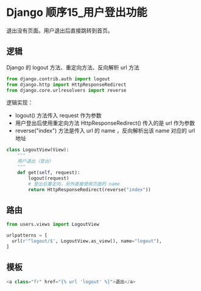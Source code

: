 # Django 顺序15_用户登出功能

退出没有页面。用户退出后直接跳转到首页。



## 逻辑

Django 的 logout 方法、重定向方法、反向解析 url 方法

```python
from django.contrib.auth import logout
from django.http import HttpResponseRedirect
from django.core.urlresolvers import reverse
```

逻辑实现：

* logout() 方法传入 request 作为参数
* 用户登出后使用重定向方法 HttpResponseRedirect() 传入的是 url 作为参数
* reverse("index") 方法是传入 url 的 name ，反向解析出该 name 对应的 url 地址

```python
class LogoutView(View):
    """
    用户退出（登出）
    """
    def get(self, request):
        logout(request)
        # 登出后重定向，另外直接使用页面的 name
        return HttpResponseRedirect(reverse("index"))
```



## 路由

```python
from users.views import LogoutView

urlpatterns = [
  url(r'^logout/$', LogoutView.as_view(), name="logout"),
]
```



## 模板

```python
<a class="fr" href="{% url 'logout' %}">退出</a>
```



























